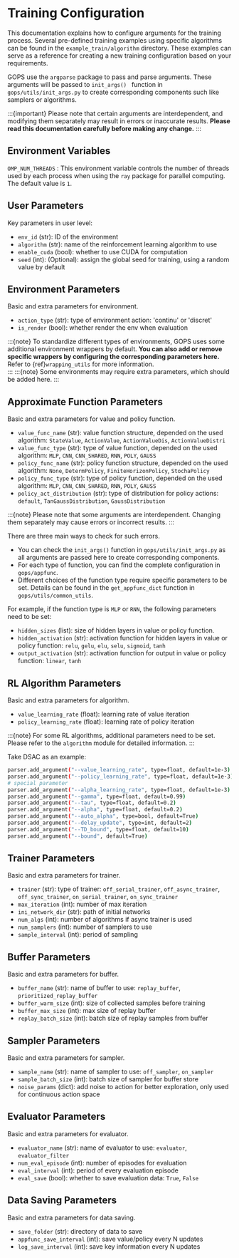 # Training Configuration

This documentation explains how to configure arguments for the training process. Several pre-defined training examples using specific algorithms can be found in the `example_train/algorithm` directory. These examples can serve as a reference for creating a new training configuration based on your requirements.

GOPS use the `argparse` package to pass and parse arguments. These arguments will be passed to ```init_args() ``` function in `gops/utils/init_args.py` to create corresponding components such like samplers or algorithms.

:::{important}
Please note that certain arguments are interdependent, and modifying them separately may result in errors or inaccurate results. **Please read this documentation carefully  before making any change.** 
::: 



## Environment Variables
`OMP_NUM_THREADS` : This environment variable controls the number of threads used by each process when using the `ray` package for parallel computing. The default value is `1`. 


## User Parameters
Key parameters in user level:

- `env_id` (str): ID of the environment
- `algorithm` (str): name of the reinforcement learning algorithm to use
- `enable_cuda` (bool): whether to use CUDA for computation
- `seed` (int): (Optional): assign the global seed for training, using a random value by default 

  
## Environment Parameters
Basic and extra parameters for environment.

- `action_type` (str): type of environment action: 'continu' or 'discret' 
- `is_render` (bool): whether render the env when evaluation

:::{note}
To standardize different types of environments, GOPS uses some additional environment wrappers by default. **You can also add or remove specific wrappers by configuring the corresponding parameters here.** Refer to
{ref}`wrapping_utils` for more information.   
::: 
:::{note}
Some environments may require extra parameters, which should be added here.
::: 

## Approximate Function Parameters
Basic and extra parameters for value and policy function. 

- `value_func_name` (str): value function structure, depended on the used algorithm: `StateValue`, `ActionValue`, `ActionValueDis`, `ActionValueDistri`
- `value_func_type` (str): type of value function, depended on the used algorithm: `MLP`, `CNN`, `CNN_SHARED`, `RNN`, `POLY`, `GAUSS`
- `policy_func_name` (str): policy function structure, depended on the used algorithm: `None`, `DetermPolicy`, `FiniteHorizonPolicy`, `StochaPolicy`
- `policy_func_type` (str): type of policy function, depended on the used algorithm: `MLP`, `CNN`, `CNN_SHARED`, `RNN`, `POLY`, `GAUSS`
- `policy_act_distribution` (str): type of distribution for policy actions: `default`, `TanGaussDistribution`, `GaussDistribution`

:::{note}
Please note that some arguments are interdependent. Changing them separately may cause errors or incorrect results. 
::: 

There are three main ways to check for such errors. 
- You can check the `init_args()` function in `gops/utils/init_args.py` as all arguments are passed here to create corresponding components. 
- For each type of function, you can find the complete configuration in `gops/appfunc`. 
- Different choices of the function type require specific parameters to be set. Details can be found in the `get_appfunc_dict` function in `gops/utils/common_utils`. 

For example, if the function type is `MLP` or `RNN`, the following parameters need to be set:
- `hidden_sizes` (list): size of hidden layers in value or policy function.
- `hidden_activation` (str): activation function for hidden layers in value or policy function: `relu`, `gelu`, `elu`, `selu`, `sigmoid`, `tanh`
- `output_activation` (str): activation function for output in value or policy function: `linear`, `tanh`


##  RL Algorithm Parameters
Basic and extra parameters for algorithm. 

- `value_learning_rate` (float): learning rate of value iteration
- `policy_learning_rate` (float): learning rate of policy iteration

:::{note}
For some RL algorithms, additional parameters need to be set. Please refer to the `algorithm` module for detailed information.
:::

Take DSAC as an example:
```bash
parser.add_argument("--value_learning_rate", type=float, default=1e-3)
parser.add_argument("--policy_learning_rate", type=float, default=1e-3)
# special parameter
parser.add_argument("--alpha_learning_rate", type=float, default=1e-3)
parser.add_argument("--gamma", type=float, default=0.99)
parser.add_argument("--tau", type=float, default=0.2)
parser.add_argument("--alpha", type=float, default=0.2)
parser.add_argument("--auto_alpha", type=bool, default=True)
parser.add_argument("--delay_update", type=int, default=2)
parser.add_argument("--TD_bound", type=float, default=10)
parser.add_argument("--bound", default=True)
```

## Trainer Parameters
Basic and extra parameters for trainer. 

- `trainer` (str): type of trainer: `off_serial_trainer`, `off_async_trainer`, `off_sync_trainer`, `on_serial_trainer`, `on_sync_trainer`
- `max_iteration` (int): number of max iteration
- `ini_network_dir` (str): path of initial networks
- `num_algs` (int): number of algorithms if async trainer is used
- `num_samplers` (int): number of samplers to use
- `sample_interval` (int): period of sampling

## Buffer Parameters
Basic and extra parameters for buffer. 

- `buffer_name` (str): name of buffer to use: `replay_buffer`, `prioritized_replay_buffer`
- `buffer_warm_size` (int): size of collected samples before training
- `buffer_max_size` (int): max size of replay buffer
- `replay_batch_size` (int): batch size of replay samples from buffer
## Sampler Parameters
Basic and extra parameters for sampler. 

- `sample_name` (str): name of sampler to use: `off_sampler`, `on_sampler`
- `sample_batch_size` (int): batch size of sampler for buffer store
- `noise_params` (dict): add noise to action for better exploration, only used for continuous action space

## Evaluator Parameters
Basic and extra parameters for evaluator. 

- `evaluator_name` (str): name of evaluator to use: `evaluator`, `evaluator_filter`
- `num_eval_episode` (int): number of episodes for evaluation
- `eval_interval` (int): period of every evaluation episode
- `eval_save` (bool): whether to save evaluation data: `True`, `False`

## Data Saving Parameters 
Basic and extra parameters for data saving. 

- `save_folder` (str): directory of data to save
- `appfunc_save_interval` (int): save value/policy every N updates
- `log_save_interval` (int): save key information every N updates